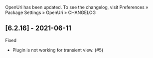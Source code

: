 OpenUri has been updated. To see the changelog, visit
Preferences » Package Settings » OpenUri » CHANGELOG

## [6.2.16] - 2021-06-11

Fixed

- Plugin is not working for transient view. (#5)
